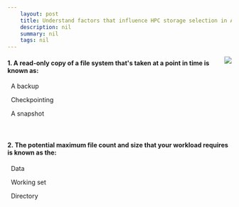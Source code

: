 ```yaml
---
    layout: post
    title: Understand factors that influence HPC storage selection in Azure - File-system traffic considerations
    description: nil
    summary: nil
    tags: nil
---
```



 <a target="_blank" href="https://docs.microsoft.com/en-us/learn/modules/hpc-storage-considerations/4-traffic-considerations/"><i class="fas fa-external-link-alt"></i> </a>
 <img align="right" src="https://docs.microsoft.com/en-us/learn/achievements/hpc-storage-considerations.svg">
####  1. A read-only copy of a file system that's taken at a point in time is known as:


<i class='far fa-square'></i> &nbsp;&nbsp;A backup

<i class='far fa-square'></i> &nbsp;&nbsp;Checkpointing

<i class='fas fa-check-square' style='color: Dodgerblue;'></i> &nbsp;&nbsp;A snapshot
<br />
<br />
<br />

####  2. The potential maximum file count and size that your workload requires is known as the:


<i class='far fa-square'></i> &nbsp;&nbsp;Data

<i class='fas fa-check-square' style='color: Dodgerblue;'></i> &nbsp;&nbsp;Working set

<i class='far fa-square'></i> &nbsp;&nbsp;Directory
<br />
<br />
<br />
